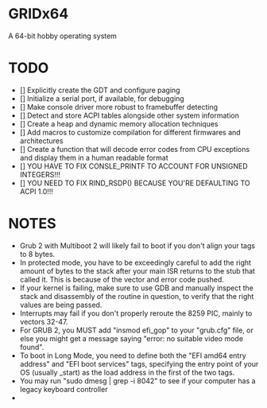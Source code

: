 # GRIDx64
A 64-bit hobby operating system

# TODO
- [] Explicitly create the GDT and configure paging
- [] Initialize a serial port, if available, for debugging
- [] Make console driver more robust to framebuffer detecting
- [] Detect and store ACPI tables alongside other system information
- [] Create a heap and dynamic memory allocation techniques
- [] Add macros to customize compilation for different firmwares and architectures
- [] Create a function that will decode error codes from CPU exceptions and display
     them in a human readable format
- [] YOU HAVE TO FIX CONSLE_PRINTF TO ACCOUNT FOR UNSIGNED INTEGERS!!!
- [] YOU NEED TO FIX RIND_RSDP() BECAUSE YOU'RE DEFAULTING TO ACPI 1.0!!!

# NOTES
- Grub 2 with Multiboot 2 will likely fail to boot if you don't align your tags to 8 bytes.
- In protected mode, you have to be exceedingly careful to add the right amount of bytes to
  the stack after your main ISR returns to the stub that called it. This is because of the
  vector and error code pushed.
- If your kernel is failing, make sure to use GDB and manually inspect the stack and disassembly
  of the routine in question, to verify that the right values are being passed.
- Interrupts may fail if you don't properly reroute the 8259 PIC, mainly to vectors 32-47.
- For GRUB 2, you MUST add "insmod efi_gop" to your "grub.cfg" file, or else you might
  get a message saying "error: no suitable video mode found".
- To boot in Long Mode, you need to define both the "EFI amd64 entry address" and
  "EFI boot services" tags, specifying the entry point of your OS (usually _start) as the load
  address in the first of the two tags.
- You may run "sudo dmesg | grep -i 8042" to see if your computer has a legacy keyboard controller
- 